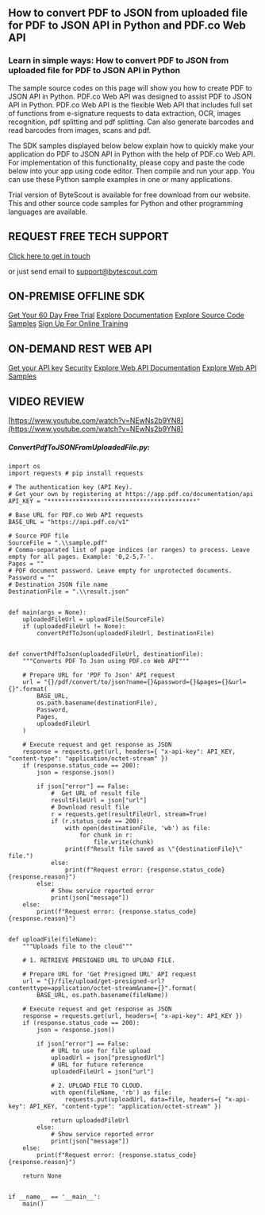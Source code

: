 ## How to convert PDF to JSON from uploaded file for PDF to JSON API in Python and PDF.co Web API

### Learn in simple ways: How to convert PDF to JSON from uploaded file for PDF to JSON API in Python

The sample source codes on this page will show you how to create PDF to JSON API in Python. PDF.co Web API was designed to assist PDF to JSON API in Python. PDF.co Web API is the flexible Web API that includes full set of functions from e-signature requests to data extraction, OCR, images recognition, pdf splitting and pdf splitting. Can also generate barcodes and read barcodes from images, scans and pdf.

The SDK samples displayed below below explain how to quickly make your application do PDF to JSON API in Python with the help of PDF.co Web API. For implementation of this functionality, please copy and paste the code below into your app using code editor. Then compile and run your app. You can use these Python sample examples in one or many applications.

Trial version of ByteScout is available for free download from our website. This and other source code samples for Python and other programming languages are available.

## REQUEST FREE TECH SUPPORT

[Click here to get in touch](https://bytescout.zendesk.com/hc/en-us/requests/new?subject=PDF.co%20Web%20API%20Question)

or just send email to [support@bytescout.com](mailto:support@bytescout.com?subject=PDF.co%20Web%20API%20Question) 

## ON-PREMISE OFFLINE SDK 

[Get Your 60 Day Free Trial](https://bytescout.com/download/web-installer?utm_source=github-readme)
[Explore Documentation](https://bytescout.com/documentation/index.html?utm_source=github-readme)
[Explore Source Code Samples](https://github.com/bytescout/ByteScout-SDK-SourceCode/)
[Sign Up For Online Training](https://academy.bytescout.com/)


## ON-DEMAND REST WEB API

[Get your API key](https://app.pdf.co/signup?utm_source=github-readme)
[Security](https://pdf.co/security)
[Explore Web API Documentation](https://apidocs.pdf.co?utm_source=github-readme)
[Explore Web API Samples](https://github.com/bytescout/ByteScout-SDK-SourceCode/tree/master/PDF.co%20Web%20API)

## VIDEO REVIEW

[https://www.youtube.com/watch?v=NEwNs2b9YN8](https://www.youtube.com/watch?v=NEwNs2b9YN8)




<!-- code block begin -->

##### **ConvertPdfToJSONFromUploadedFile.py:**
    
```
import os
import requests # pip install requests

# The authentication key (API Key).
# Get your own by registering at https://app.pdf.co/documentation/api
API_KEY = "******************************************"

# Base URL for PDF.co Web API requests
BASE_URL = "https://api.pdf.co/v1"

# Source PDF file
SourceFile = ".\\sample.pdf"
# Comma-separated list of page indices (or ranges) to process. Leave empty for all pages. Example: '0,2-5,7-'.
Pages = ""
# PDF document password. Leave empty for unprotected documents.
Password = ""
# Destination JSON file name
DestinationFile = ".\\result.json"


def main(args = None):
    uploadedFileUrl = uploadFile(SourceFile)
    if (uploadedFileUrl != None):
        convertPdfToJson(uploadedFileUrl, DestinationFile)


def convertPdfToJson(uploadedFileUrl, destinationFile):
    """Converts PDF To Json using PDF.co Web API"""

    # Prepare URL for 'PDF To Json' API request
    url = "{}/pdf/convert/to/json?name={}&password={}&pages={}&url={}".format(
        BASE_URL,
        os.path.basename(destinationFile),
        Password,
        Pages,
        uploadedFileUrl
    )

    # Execute request and get response as JSON
    response = requests.get(url, headers={ "x-api-key": API_KEY, "content-type": "application/octet-stream" })
    if (response.status_code == 200):
        json = response.json()

        if json["error"] == False:
            #  Get URL of result file
            resultFileUrl = json["url"]            
            # Download result file
            r = requests.get(resultFileUrl, stream=True)
            if (r.status_code == 200):
                with open(destinationFile, 'wb') as file:
                    for chunk in r:
                        file.write(chunk)
                print(f"Result file saved as \"{destinationFile}\" file.")
            else:
                print(f"Request error: {response.status_code} {response.reason}")
        else:
            # Show service reported error
            print(json["message"])
    else:
        print(f"Request error: {response.status_code} {response.reason}")


def uploadFile(fileName):
    """Uploads file to the cloud"""
    
    # 1. RETRIEVE PRESIGNED URL TO UPLOAD FILE.

    # Prepare URL for 'Get Presigned URL' API request
    url = "{}/file/upload/get-presigned-url?contenttype=application/octet-stream&name={}".format(
        BASE_URL, os.path.basename(fileName))
    
    # Execute request and get response as JSON
    response = requests.get(url, headers={ "x-api-key": API_KEY })
    if (response.status_code == 200):
        json = response.json()
        
        if json["error"] == False:
            # URL to use for file upload
            uploadUrl = json["presignedUrl"]
            # URL for future reference
            uploadedFileUrl = json["url"]

            # 2. UPLOAD FILE TO CLOUD.
            with open(fileName, 'rb') as file:
                requests.put(uploadUrl, data=file, headers={ "x-api-key": API_KEY, "content-type": "application/octet-stream" })

            return uploadedFileUrl
        else:
            # Show service reported error
            print(json["message"])    
    else:
        print(f"Request error: {response.status_code} {response.reason}")

    return None


if __name__ == '__main__':
    main()
```

<!-- code block end -->